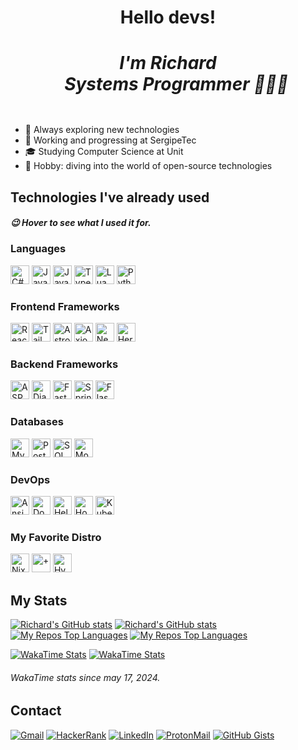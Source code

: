 <div align="center">
  <h1> Hello devs!
  <div>
    <h5>
      I'm Richard <br>
      &nbsp;&nbsp;&nbsp;&nbsp;Systems Programmer 🧑🏻‍💻
    </h5>
  </div>
  </h1>
</div>

- :thinking: Always exploring new technologies
- :rocket: Working and progressing at SergipeTec
- :mortar_board: Studying Computer Science at Unit
- :diving_mask: Hobby: diving into the world of open-source technologies

## Technologies I've already used

##### :wink: Hover to see what I used it for.

<div>
  <h3> Languages </h3>
  <img src="https://img.shields.io/badge/C%23-512BD4?logo=cplusplus&logoColor=FFF&style=for-the-badge"        alt="C#"         title="My current stack"          height="30px" >
  <img src="https://img.shields.io/badge/Java-F80000?logo=coffeescript&logoColor=FFF&style=for-the-badge"     alt="Java"       title="Some university projects"  height="30px" >
  <img src="https://img.shields.io/badge/JavaScript-F7DF1E?logo=javascript&logoColor=000&style=for-the-badge" alt="JavaScript" title="Simple web scripts"        height="30px" >
  <img src="https://img.shields.io/badge/TypeScript-007ACC?logo=typescript&logoColor=FFF&style=for-the-badge" alt="TypeScript" title="More secure frontend code" height="30px" >
  <img src="https://img.shields.io/badge/Lua-2C2D72?logo=lua&logoColor=FFF&style=for-the-badge"               alt="Lua"        title="For Neovim customization"  height="30px" >
  <img src="https://img.shields.io/badge/Python-FFD43B?logo=python&logoColor=007EC6&style=for-the-badge"      alt="Python"     title="Create scripts quickly"    height="30px" >
  
  <h3> Frontend Frameworks </h3>
  <img src="https://img.shields.io/badge/React-20232A?logo=react&logoColor=61DAFB&style=for-the-badge"             alt="React"        title="Web UI development"               height="30px" >
  <img src="https://img.shields.io/badge/Tailwind%20CSS-06B6D4?logo=tailwindcss&logoColor=FFF&style=for-the-badge" alt="Tailwind CSS" title="Utility-first styling"            height="30px" >
  <img src="https://img.shields.io/badge/Astro-BC52EE?logo=astro&logoColor=FFF&style=for-the-badge"                alt="Astro"        title="Content-driven websites"          height="30px" >
  <img src="https://img.shields.io/badge/Axios-5A29E4?logo=axios&logoColor=FFF&style=for-the-badge"                alt="Axios"        title="Frontend <—> backend integration" height="30px" >
  <img src="https://img.shields.io/badge/Next.js-000?logo=nextdotjs&logoColor=FFF&style=for-the-badge"             alt="Next.js"      title="Modern web development"           height="30px" >
  <img src="https://img.shields.io/badge/HeroUI-000?logo=heroui&logoColor=fff&style=for-the-badge"                 alt="HeroUI"       title="Beautiful components"             height="30px" >
  
  <h3> Backend Frameworks </h3>
  <img src="https://img.shields.io/badge/ASP.NET-512BD4?logo=dotnet&logoColor=FFF&style=for-the-badge"             alt="ASP.NET"     title="Best backend development framework" height="30px" >
  <img src="https://img.shields.io/badge/Django-092E20?logo=django&logoColor=97CA00&style=for-the-badge"           alt="Django"      title="In one of my software residences"   height="30px" >
  <img src="https://img.shields.io/badge/FastAPI-109989?logo=FASTAPI&logoColor=FFF&style=for-the-badge"            alt="FastAPI"     title="Fast API Development   ; )"         height="30px" >
  <img src="https://img.shields.io/badge/Spring_Boot-F2F4F9?logo=spring-boot&logoColor=6DB33F&style=for-the-badge" alt="Spring Boot" title="Various academic projects"          height="30px" >
  <img src="https://img.shields.io/badge/Flask-000?logo=flask&logoColor=FFF&style=for-the-badge"                   alt="Flask"       title="My first steps in web development"  height="30px" >
  
  <h3> Databases </h3>
  <img src="https://img.shields.io/badge/MySQL-005C84?logo=mysql&logoColor=FFF&style=for-the-badge"                 alt="MySQL"      title="In one of my software residences"             height="30px" >
  <img src="https://img.shields.io/badge/PostgreSQL-4169E1?logo=postgresql&logoColor=FFF&style=for-the-badge"       alt="PostgreSQL" title="More robust and advanced DBMS"                height="30px" >
  <img src="https://img.shields.io/badge/SQL%20Server-CC2927?logo=amazondynamodb&logoColor=FFF&style=for-the-badge" alt="SQL Server" title="Main DB at my first job"                      height="30px" >
  <img src="https://img.shields.io/badge/MongoDB-4EA94B?logo=mongodb&logoColor=FFF&style=for-the-badge"             alt="MongoDB"    title="Convenient BSON storage in some RESTful APIs" height="30px" >
  
  <h3> DevOps </h3>
  <img src="https://img.shields.io/badge/Ansible-000?logo=ansible&logoColor=fff&style=for-the-badge"          alt="Ansible"    title="Automate system configuration" height="30px" >
  <img src="https://img.shields.io/badge/Docker-2496ED?logo=docker&logoColor=FFF&style=for-the-badge"         alt="Docker"     title="Application containerization"  height="30px" >
  <img src="https://img.shields.io/badge/Helm-0F1689?logo=helm&logoColor=fff&style=for-the-badge"             alt="Helm"       title="Kubernetes package manager"    height="30px" >
  <img src="https://img.shields.io/badge/Hostinger-673DE6?logo=hostinger&logoColor=FFF&style=for-the-badge"   alt="Hostinger"  title="Is where I host my VPS"        height="30px" >
  <img src="https://img.shields.io/badge/Kubernetes-326CE5?logo=kubernetes&logoColor=fff&style=for-the-badge" alt="Kubernetes" title="Container orchestration"       height="30px" >
  
  <h3> My Favorite Distro </h3>
  <img src="https://img.shields.io/badge/NixOS-5277C3?logo=nixos&logoColor=FFF&style=for-the-badge"       alt="NixOS"    title="A system that I can build declaratively!" height="30px" >
  <img src="https://img.shields.io/badge/%2B-44ACE8?style=for-the-badge"                                  alt="+"        title="Nix + Hypr = Perfection!"                 height="30px" >
  <img src="https://img.shields.io/badge/Hyprland-58E1FF?logo=hyprland&logoColor=000&style=for-the-badge" alt="Hyprland" title="The ultimate composer!"                   height="30px" >
</div>

## My Stats

[![Richard's GitHub stats](https://github-readme-stats.vercel.app/api?username=RichardSouzza&show_icons=true&rank_icon=github&theme=github_light)](https://github.com/RichardSouzza#gh-light-mode-only)
[![Richard's GitHub stats](https://github-readme-stats.vercel.app/api?username=RichardSouzza&show_icons=true&rank_icon=github&theme=github_dark)](https://github.com/RichardSouzza#gh-dark-mode-only)
[![My Repos Top Languages](https://github-readme-stats.vercel.app/api/top-langs/?username=RichardSouzza&custom_title=My%20Repos%20Top%20Languages&layout=compact&langs_count=8&theme=github_light)](https://github.com/RichardSouzza#gh-light-mode-only)
[![My Repos Top Languages](https://github-readme-stats.vercel.app/api/top-langs/?username=RichardSouzza&custom_title=My%20Repos%20Top%20Languages&layout=compact&langs_count=8&theme=github_dark)](https://github.com/RichardSouzza#gh-dark-mode-only)

[![WakaTime Stats](https://github-readme-stats.vercel.app/api/wakatime?username=richardsouzza&layout=compact&langs_count=12&hide=Binary,Other&theme=github_light)](https://wakatime.com/@RichardSouzza#gh-light-mode-only)
[![WakaTime Stats](https://github-readme-stats.vercel.app/api/wakatime?username=richardsouzza&layout=compact&langs_count=12&hide=Binary,Other&theme=github_dark)](https://wakatime.com/@RichardSouzza#gh-dark-mode-only)
###### _WakaTime stats since may 17, 2024._

## Contact

[![Gmail](https://img.shields.io/badge/Gmail-EA4335?logo=gmail&logoColor=fff&style=for-the-badge)](mailto:souzza.richard25@gmail.com)
[![HackerRank](https://img.shields.io/badge/HackerRank-00EA64?logo=hackerrank&logoColor=fff&style=for-the-badge)](https://www.hackerrank.com/richardsouza)
[![LinkedIn](https://img.shields.io/badge/LinkedIn-0A66C2?logo=linkedin&logoColor=fff&style=for-the-badge)](https://www.linkedin.com/in/richardsouzza)
[![ProtonMail](https://img.shields.io/badge/Proton%20Mail-6D4AFF?logo=protonmail&logoColor=fff&style=for-the-badge)](mailto:richard.souzza@proton.me)
[![GitHub Gists](https://img.shields.io/badge/GitHub%20Gists-181717?logo=github&logoColor=fff&style=for-the-badge)](https://gist.github.com/RichardSouzza)
